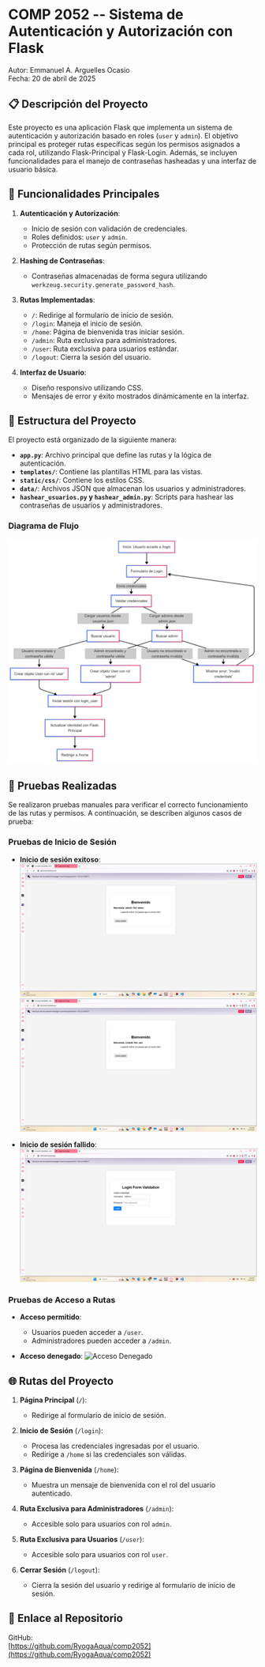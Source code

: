# COMP 2052 -- Sistema de Autenticación y Autorización con Flask

Autor: Emmanuel A. Arguelles Ocasio  
Fecha: 20 de abril de 2025  

## 📋 Descripción del Proyecto

Este proyecto es una aplicación Flask que implementa un sistema de autenticación y autorización basado en roles (`user` y `admin`). El objetivo principal es proteger rutas específicas según los permisos asignados a cada rol, utilizando Flask-Principal y Flask-Login. Además, se incluyen funcionalidades para el manejo de contraseñas hasheadas y una interfaz de usuario básica.

## 🚀 Funcionalidades Principales

1. **Autenticación y Autorización**:
   - Inicio de sesión con validación de credenciales.
   - Roles definidos: `user` y `admin`.
   - Protección de rutas según permisos.

2. **Hashing de Contraseñas**:
   - Contraseñas almacenadas de forma segura utilizando `werkzeug.security.generate_password_hash`.

3. **Rutas Implementadas**:
   - `/`: Redirige al formulario de inicio de sesión.
   - `/login`: Maneja el inicio de sesión.
   - `/home`: Página de bienvenida tras iniciar sesión.
   - `/admin`: Ruta exclusiva para administradores.
   - `/user`: Ruta exclusiva para usuarios estándar.
   - `/logout`: Cierra la sesión del usuario.

4. **Interfaz de Usuario**:
   - Diseño responsivo utilizando CSS.
   - Mensajes de error y éxito mostrados dinámicamente en la interfaz.

## 📂 Estructura del Proyecto

El proyecto está organizado de la siguiente manera:

- **`app.py`**: Archivo principal que define las rutas y la lógica de autenticación.
- **`templates/`**: Contiene las plantillas HTML para las vistas.
- **`static/css/`**: Contiene los estilos CSS.
- **`data/`**: Archivos JSON que almacenan los usuarios y administradores.
- **`hashear_usuarios.py` y `hashear_admin.py`**: Scripts para hashear las contraseñas de usuarios y administradores.

### Diagrama de Flujo
![Diagrama de Flujo](./Imagenes_Prueba/Flow_M3_L1.png)

## 🧪 Pruebas Realizadas

Se realizaron pruebas manuales para verificar el correcto funcionamiento de las rutas y permisos. A continuación, se describen algunos casos de prueba:

### Pruebas de Inicio de Sesión
- **Inicio de sesión exitoso**:
  ![Inicio de Sesión Exitoso de Admin](./Imagenes_Prueba/admin_home.png)
  ![Inicio de Sesión Exitoso de Usuario](./Imagenes_Prueba/usuario_home.png)

- **Inicio de sesión fallido**:
  ![Inicio de Sesión Fallido](./Imagenes_Prueba/invalido.png)

### Pruebas de Acceso a Rutas
- **Acceso permitido**:
  - Usuarios pueden acceder a `/user`.
  - Administradores pueden acceder a `/admin`.

- **Acceso denegado**:
  ![Acceso Denegado](./Imagenes_Prueba/error_403.png)

## 🌐 Rutas del Proyecto

1. **Página Principal** (`/`):
   - Redirige al formulario de inicio de sesión.

2. **Inicio de Sesión** (`/login`):
   - Procesa las credenciales ingresadas por el usuario.
   - Redirige a `/home` si las credenciales son válidas.

3. **Página de Bienvenida** (`/home`):
   - Muestra un mensaje de bienvenida con el rol del usuario autenticado.

4. **Ruta Exclusiva para Administradores** (`/admin`):
   - Accesible solo para usuarios con rol `admin`.

5. **Ruta Exclusiva para Usuarios** (`/user`):
   - Accesible solo para usuarios con rol `user`.

6. **Cerrar Sesión** (`/logout`):
   - Cierra la sesión del usuario y redirige al formulario de inicio de sesión.

## 🔗 Enlace al Repositorio

GitHub:  
[https://github.com/RyogaAqua/comp2052](https://github.com/RyogaAqua/comp2052)